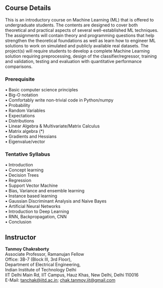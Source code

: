 ## Course Details
This is an introductory course on Machine Learning (ML) that is offered to undergraduate students. The contents are designed to cover both theoretical and practical aspects of several well-established ML techniques. The assignments will contain theory and programming questions that help strengthen the theoretical foundations as well as learn how to engineer ML solutions to work on simulated and publicly available real datasets. The project(s) will require students to develop a complete Machine Learning solution requiring preprocessing, design of the classifier/regressor, training and validation, testing and evaluation with quantitative performance comparisons.

### Prerequisite
• Basic computer science principles <br>
• Big-O notation <br>
• Comfortably write non-trivial code in Python/numpy <br>
• Probability <br>
• Random Variables <br>
• Expectations <br>
• Distributions <br>
• Linear Algebra & Multivariate/Matrix Calculus <br>
• Matrix algebra (*) <br>
• Gradients and Hessians <br>
• Eigenvalue/vector <br>

### Tentative Syllabus
• Introduction <br>
• Concept learning <br>
• Decision Trees <br>
• Regression <br>
• Support Vector Machine <br>
• Bias, Variance and ensemble learning <br>
• Instance based learning <br>
• Gaussian Discriminant Analysis and Naive Bayes <br>
• Artificial Neural Networks <br>
• Introduction to Deep Learning <br>
• RNN, Backpropagation, CNN <br>
• Conclusion <br>

## Instructor
**Tanmoy Chakraborty** <br>
Associate Professor, Ramanujan Fellow  <br>
Office: 3B-7 (Block III, 3rd Floor), <br>
Department of Electrical Engineering, <br>
Indian Institute of Technology Delhi <br>
IIT Delhi Main Rd, IIT Campus, Hauz Khas, New Delhi, Delhi 110016 <br>
E-Mail: tanchak@iitd.ac.in; chak.tanmoy.iit@gmail.com <br>




